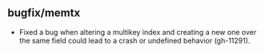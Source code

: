 ## bugfix/memtx

* Fixed a bug when altering a multikey index and creating a new one over
  the same field could lead to a crash or undefined behavior (gh-11291).
